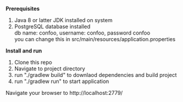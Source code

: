 **Prerequisites** 

1. Java 8 or latter JDK installed on system
2. PostgreSQL database installed  
db name: confoo, username: confoo, password confoo  
you can change this in src/main/resources/application.properties

**Install and run** 
1. Clone this repo
2. Navigate to project directory
3. run "./gradlew build" to downlaod dependencies and build project
4. run "./gradlew run" to start application


Navigate your browser to http://localhost:2779/ 
